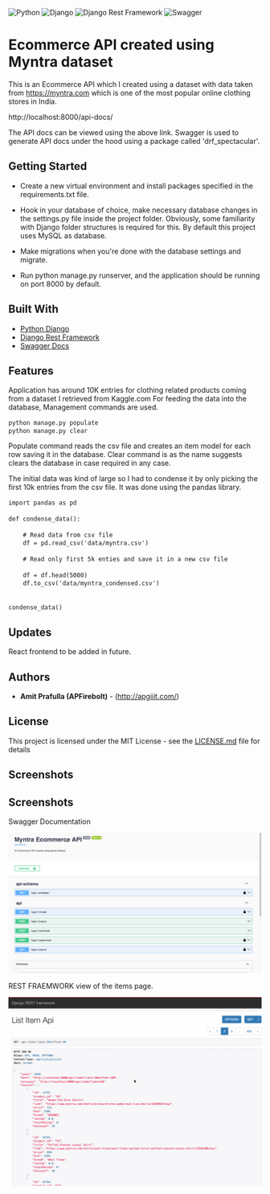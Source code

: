 ![Python](https://img.shields.io/badge/python-3670A0?style=for-the-badge&logo=python&logoColor=ffdd54)
![Django](https://img.shields.io/badge/Django-092E20?style=for-the-badge&logo=django&logoColor=green)
![Django Rest Framework](https://img.shields.io/badge/django%20rest-ff1709?style=for-the-badge&logo=django&logoColor=white)
![Swagger](https://img.shields.io/badge/-Swagger-%23Clojure?style=for-the-badge&logo=swagger&logoColor=white)

# Ecommerce API created using Myntra dataset

This is an Ecommerce API which I created using a dataset with data taken from https://myntra.com which is one of the most popular online clothing stores in India.

http://localhost:8000/api-docs/

The API docs can be viewed using the above link. Swagger is used to generate API docs under the hood using a package called 'drf_spectacular'.

## Getting Started

* Create a new virtual environment and install packages specified in the requirements.txt file.

* Hook in your database of choice, make necessary database changes in the settings.py file inside the project folder. Obviously, some familiarity with Django folder structures is required for this. By default this project uses MySQL as database.

* Make migrations when you're done with the database settings and migrate.
* Run python manage.py runserver, and the application should be running on port 8000 by default.

## Built With

* [Python Django](https://www.djangoproject.com/)
* [Django Rest Framework](https://www.django-rest-framework.org/)
* [Swagger Docs](https://swagger.io/)

## Features 

Application has around 10K entries for clothing related products coming from a dataset I retrieved from Kaggle.com
For feeding the data into the database, Management commands are used.

```
python manage.py populate
python manage.py clear
```

Populate command reads the csv file and creates an item model for each row saving it in the database. Clear command is as the name suggests clears the database in case required in any case.

The initial data was kind of large so I had to condense it by only picking the first 10k entries from the csv file. It was done using the pandas library.

```
import pandas as pd

def condense_data():

    # Read data from csv file
    df = pd.read_csv('data/myntra.csv')

    # Read only first 5k enties and save it in a new csv file

    df = df.head(5000)
    df.to_csv('data/myntra_condensed.csv')


condense_data()

```

## Updates

React frontend to be added in future.

## Authors

* **Amit Prafulla (APFirebolt)** - (http://apgiiit.com/)

## License

This project is licensed under the MIT License - see the [LICENSE.md](LICENSE.md) file for details

## Screenshots

## Screenshots

Swagger Documentation 

![Screenshot 1](screenshots/1.png)

REST FRAEMWORK view of the items page.

![Screenshot 2](screenshots/2.png)


